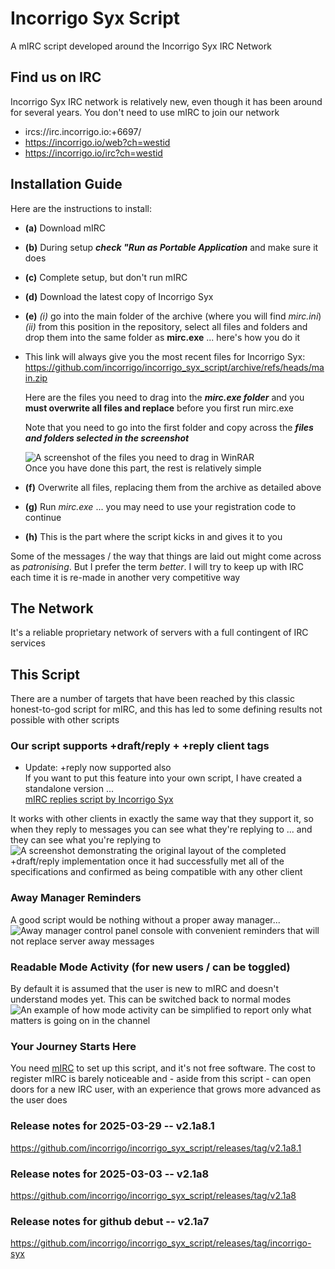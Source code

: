 # Incorrigo Syx Script  
A mIRC script developed around the Incorrigo Syx IRC Network

## Find us on IRC
Incorrigo Syx IRC network is relatively new, even though it has been around for several years. You don't need to use mIRC to join our network  
- ircs://irc.incorrigo.io:+6697/  
- https://incorrigo.io/web?ch=westid  
- https://incorrigo.io/irc?ch=westid

## Installation Guide
Here are the instructions to install:
- **(a)** Download mIRC
- **(b)** During setup **_check "Run as Portable Application_** and make sure it does
- **(c)** Complete setup, but don't run mIRC
- **(d)** Download the latest copy of Incorrigo Syx
- **(e)** _(i)_ go into the main folder of the archive (where you will find _mirc.ini_)  
  _(ii)_ from this position in the repository, select all files and folders and drop them into the same folder as **mirc.exe** ... here's how you do it  
- This link will always give you the most recent files for Incorrigo Syx:  
  https://github.com/incorrigo/incorrigo_syx_script/archive/refs/heads/main.zip  

  Here are the files you need to drag into the **_mirc.exe folder_** and you **must overwrite all files and replace** before you first run mirc.exe  

  Note that you need to go into the first folder and copy across the **_files and folders selected in the screenshot_**

  ![A screenshot of the files you need to drag in WinRAR](https://incorrigo.io/script/screeni20.png)  
  Once you have done this part, the rest is relatively simple
- **(f)** Overwrite all files, replacing them from the archive as detailed above
- **(g)** Run _mirc.exe_ ... you may need to use your registration code to continue
- **(h)** This is the part where the script kicks in and gives it to you

Some of the messages / the way that things are laid out might come across as _patronising_. But I prefer the term _better_. I will try to keep up with IRC each time it is re-made in another very competitive way

## The Network
It's a reliable proprietary network of servers with a full contingent of IRC services

## This Script
There are a number of targets that have been reached by this classic honest-to-god script for mIRC, and this has led to some defining results not possible with other scripts

### Our script supports +draft/reply + +reply client tags
* Update: +reply now supported also  
If you want to put this feature into your own script, I have created a standalone version ...  
[mIRC replies script by Incorrigo Syx](https://github.com/incorrigo/mIRC_replies)  
  
It works with other clients in exactly the same way that they support it, so when they reply to messages you can see what they're replying to ... and they can see what you're replying to  
![A screenshot demonstrating the original layout of the completed +draft/reply implementation once it had successfully met all of the specifications and confirmed as being compatible with any other client](https://incorrigo.io/script/screeni11.png)

### Away Manager Reminders
A good script would be nothing without a proper away manager...  
![Away manager control panel console with convenient reminders that will not replace server away messages](https://incorrigo.io/script/screeni18.png)

### Readable Mode Activity (for new users / can be toggled)
By default it is assumed that the user is new to mIRC and doesn't understand modes yet. This can be switched back to normal modes  
![An example of how mode activity can be simplified to report only what matters is going on in the channel](https://incorrigo.io/script/screeni14.png)

### Your Journey Starts Here
You need [mIRC](https://www.mirc.com/) to set up this script, and it's not free software. The cost to register mIRC is barely noticeable and - aside from this script - can open doors for a new IRC user, with an experience that grows more advanced as the user does

### Release notes for 2025-03-29 -- v2.1a8.1
https://github.com/incorrigo/incorrigo_syx_script/releases/tag/v2.1a8.1

### Release notes for 2025-03-03 -- v2.1a8
https://github.com/incorrigo/incorrigo_syx_script/releases/tag/v2.1a8

### Release notes for github debut -- v2.1a7
https://github.com/incorrigo/incorrigo_syx_script/releases/tag/incorrigo-syx

